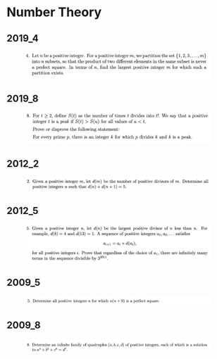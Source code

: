 # Number Theory

## 2019\_4

<figure><img src="../.gitbook/assets/截屏2022-11-18 上午9.58.36.png" alt=""><figcaption></figcaption></figure>

## 2019\_8

<figure><img src="../.gitbook/assets/截屏2022-11-18 上午10.05.29.png" alt=""><figcaption></figcaption></figure>

## 2012\_2

<figure><img src="../.gitbook/assets/截屏2023-08-27 下午8.15.34.png" alt=""><figcaption></figcaption></figure>

## 2012\_5

<figure><img src="../.gitbook/assets/截屏2023-08-27 下午8.19.11.png" alt=""><figcaption></figcaption></figure>

## 2009\_5

<figure><img src="../.gitbook/assets/截屏2023-08-21 下午1.18.28.png" alt=""><figcaption></figcaption></figure>

## 2009\_8

<figure><img src="../.gitbook/assets/截屏2023-08-21 下午1.27.10.png" alt=""><figcaption></figcaption></figure>
